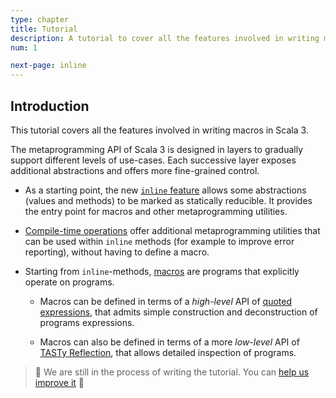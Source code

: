```yaml
---
type: chapter
title: Tutorial
description: A tutorial to cover all the features involved in writing macros in Scala 3.
num: 1

next-page: inline
---
```


## Introduction

This tutorial covers all the features involved in writing macros in Scala 3.

The metaprogramming API of Scala 3 is designed in layers to gradually
support different levels of use-cases. Each successive layer exposes additional
abstractions and offers more fine-grained control.

- As a starting point, the new [`inline` feature](inline) allows some abstractions (values and methods) to be marked as statically reducible.
  It provides the entry point for macros and other metaprogramming utilities.

- [Compile-time operations](compiletime) offer additional metaprogramming utilities that can be used within `inline` methods (for example to improve error reporting), without having to define a macro.

- Starting from `inline`-methods, [macros](macros) are programs that explicitly operate on programs.

  - Macros can be defined in terms of a _high-level_ API of [quoted expressions](quotes), that admits simple construction and deconstruction of programs expressions.

  - Macros can also be defined in terms of a more _low-level_ API of [TASTy Reflection](tasty-reflection), that allows detailed inspection of programs.


> 🚧 We are still in the process of writing the tutorial. You can [help us improve it][contributing] 🚧

[contributing]: https://github.com/scala/docs.scala-lang/blob/master/_overviews/scala3-macros/tutorial/index.md
